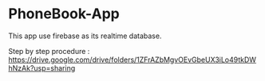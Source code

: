 # PhoneBook-App
 This app use firebase as its realtime database.

Step by step procedure : https://drive.google.com/drive/folders/1ZFrAZbMgvOEvGbeUX3iLo49tkDWhNzAk?usp=sharing
